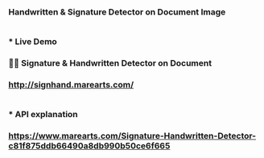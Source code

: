 #
### Handwritten & Signature Detector on Document Image
#
### * Live Demo
### ✍🏼 Signature & Handwritten Detector on Document
### http://signhand.marearts.com/
#
### * API explanation
### https://www.marearts.com/Signature-Handwritten-Detector-c81f875ddb66490a8db990b50ce6f665
